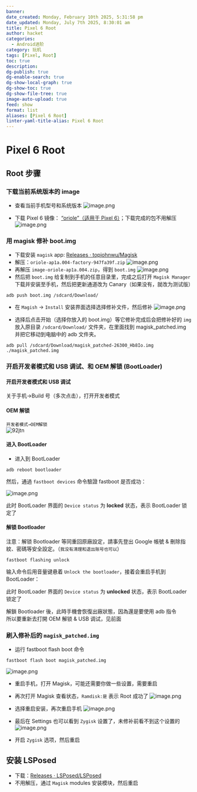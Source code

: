 ```yaml
---
banner: 
date_created: Monday, February 10th 2025, 5:31:58 pm
date_updated: Monday, July 7th 2025, 8:30:01 am
title: Pixel 6 Root
author: hacket
categories:
  - Android进阶
category: 玩机
tags: [Pixel, Root]
toc: true
description: 
dg-publish: true
dg-enable-search: true
dg-show-local-graph: true
dg-show-toc: true
dg-show-file-tree: true
image-auto-upload: true
feed: show
format: list
aliases: [Pixel 6 Root]
linter-yaml-title-alias: Pixel 6 Root
---
```


# Pixel 6 Root

## Root 步骤

### 下载当前系统版本的 image

- 查看当前手机型号和系统版本
![image.png](https://raw.githubusercontent.com/hacket/ObsidianOSS/master/obsidian/20250210173441.png)

- 下载 Pixel 6 镜像： [“oriole”（适用于 Pixel 6）](https://developers.google.cn/android/images?hl=zh-cn#oriole)；下载完成的包不用解压
![image.png](https://raw.githubusercontent.com/hacket/ObsidianOSS/master/obsidian/20250210173526.png)

### 用 magisk 修补 boot.img

- 下载安装 `magisk` app: [Releases · topjohnwu/Magisk](https://github.com/topjohnwu/magisk/releases)
- 解压：`oriole-ap1a.004-factory-947fa39f.zip`
![image.png](https://raw.githubusercontent.com/hacket/ObsidianOSS/master/obsidian/20250210195406.png)
- 再解压 `image-oriole-ap1a.004.zip`，得到 `boot.img`
![image.png](https://raw.githubusercontent.com/hacket/ObsidianOSS/master/obsidian/20250210195712.png)
- 然后把 `boot.img` 给复制到手机的任意目录里，完成之后打开 `Magisk Manager` 下载并安装至手机，然后把更新通道改为 Canary（如果没有，就改为测试版）

```shell
adb push boot.img /sdcard/Download/
```

- 在 `Magish` → `Install` 安装界面选择选择修补文件，然后修补
![image.png](https://raw.githubusercontent.com/hacket/ObsidianOSS/master/obsidian/20250210200410.png)

- 选择后点击开始（选择你放入的 boot.img）等它修补完成后会把修补好的 `img` 放入原目录 `/sdcard/Download/` 文件夹，在里面找到 magisk_patched.img 并把它移动到电脑中的 adb 文件夹。

```shell
adb pull /sdcard/Download/magisk_patched-26300_Hb8Io.img ./magisk_patched.img
```

### 开启开发者模式和 USB 调试、和 OEM 解锁 (BootLoader)

#### 开启开发者模式和 USB 调试

关于手机→Build 号（多次点击），打开开发者模式

#### OEM 解锁

`开发者模式→OEM解锁`<br>![92jtn](https://raw.githubusercontent.com/hacket/ObsidianOSS/master/obsidian/92jtn.png)

#### 进入 BootLoader

- 进入到 BootLoader

```shell
adb reboot bootloader
```

然后，通過 `fastboot devices` 命令驗證 fastboot 是否成功：

![image.png](https://raw.githubusercontent.com/hacket/ObsidianOSS/master/obsidian/20250210201139.png)

此时 BootLoader 界面的 `Device status` 为 **locked** 状态，表示 BootLoader 锁定了

#### 解锁 Bootloader

注意：解锁 Bootloader 等同重回原廠設定，請事先登出 Google 帳號 & 刪除指紋、密碼等安全設定。（`我没有清理和退出账号也可以`）

```shell
fastboot flashing unlock
```

输入命令后用音量键悬着 `Unlock the bootloader`，接着会重启手机到 BootLoader：

此时 BootLoader 界面的 `Device status` 为 **unlocked** 状态，表示 BootLoader 锁定了

解鎖 Bootloader 後，此時手機會恢復出廠狀態，因為還是要使用 adb 指令<br>所以要重新去打開 OEM 解锁 & USB 调试，见前面

### 刷入修补后的 `magisk_patched.img`

- 运行 fastboot flash boot 命令

```
fastboot flash boot magisk_patched.img
```

![image.png](https://raw.githubusercontent.com/hacket/ObsidianOSS/master/obsidian/20250210201655.png)

- 重启手机，打开 Magisk，可能还需要你做一些设置，需要重启
- 再次打开 Magisk 查看状态，`Ramdisk:是` 表示 Root 成功了
![image.png](https://raw.githubusercontent.com/hacket/ObsidianOSS/master/obsidian/20250210202539.png)
- 选择重启安装，再次重启手机
![image.png](https://raw.githubusercontent.com/hacket/ObsidianOSS/master/obsidian/20250210202746.png)

- 最后在 Settings 也可以看到 `Zygisk` 设置了，未修补前看不到这个设置的
![image.png](https://raw.githubusercontent.com/hacket/ObsidianOSS/master/obsidian/20250210202754.png)

- 开启 `Zygisk` 选项，然后重启

## 安装 LSPosed

- 下载：[Releases · LSPosed/LSPosed](https://github.com/LSPosed/LSPosed/releases)
- 不用解压，通过 `Magisk` modules 安装模块，然后重启
